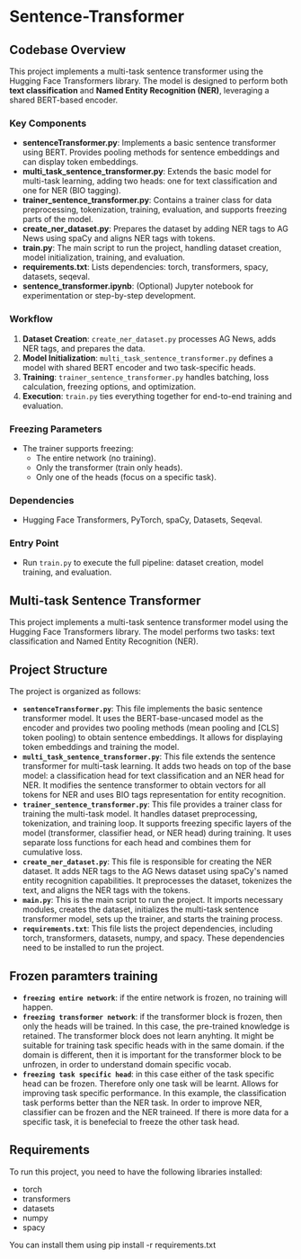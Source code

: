 # Sentence-Transformer

## Codebase Overview

This project implements a multi-task sentence transformer using the Hugging Face Transformers library. The model is designed to perform both **text classification** and **Named Entity Recognition (NER)**, leveraging a shared BERT-based encoder.

### Key Components

- **sentenceTransformer.py**: Implements a basic sentence transformer using BERT. Provides pooling methods for sentence embeddings and can display token embeddings.
- **multi_task_sentence_transformer.py**: Extends the basic model for multi-task learning, adding two heads: one for text classification and one for NER (BIO tagging).
- **trainer_sentence_transformer.py**: Contains a trainer class for data preprocessing, tokenization, training, evaluation, and supports freezing parts of the model.
- **create_ner_dataset.py**: Prepares the dataset by adding NER tags to AG News using spaCy and aligns NER tags with tokens.
- **train.py**: The main script to run the project, handling dataset creation, model initialization, training, and evaluation.
- **requirements.txt**: Lists dependencies: torch, transformers, spacy, datasets, seqeval.
- **sentence_transformer.ipynb**: (Optional) Jupyter notebook for experimentation or step-by-step development.

### Workflow

1. **Dataset Creation**: `create_ner_dataset.py` processes AG News, adds NER tags, and prepares the data.
2. **Model Initialization**: `multi_task_sentence_transformer.py` defines a model with shared BERT encoder and two task-specific heads.
3. **Training**: `trainer_sentence_transformer.py` handles batching, loss calculation, freezing options, and optimization.
4. **Execution**: `train.py` ties everything together for end-to-end training and evaluation.

### Freezing Parameters
- The trainer supports freezing:
  - The entire network (no training).
  - Only the transformer (train only heads).
  - Only one of the heads (focus on a specific task).

### Dependencies
- Hugging Face Transformers, PyTorch, spaCy, Datasets, Seqeval.

### Entry Point
- Run `train.py` to execute the full pipeline: dataset creation, model training, and evaluation.

## Multi-task Sentence Transformer

This project implements a multi-task sentence transformer model using the Hugging Face Transformers library. The model performs two tasks: text classification and Named Entity Recognition (NER).

## Project Structure

The project is organized as follows:

*   **`sentenceTransformer.py`**: This file implements the basic sentence transformer model. It uses the BERT-base-uncased model as the encoder and provides two pooling methods (mean pooling and [CLS] token pooling) to obtain sentence embeddings. It allows for displaying token embeddings and training the model.
*   **`multi_task_sentence_transformer.py`**: This file extends the sentence transformer for multi-task learning. It adds two heads on top of the base model: a classification head for text classification and an NER head for NER. It modifies the sentence transformer to obtain vectors for all tokens for NER and uses BIO tags representation for entity recognition.
*   **`trainer_sentence_transformer.py`**: This file provides a trainer class for training the multi-task model. It handles dataset preprocessing, tokenization, and training loop. It supports freezing specific layers of the model (transformer, classifier head, or NER head) during training. It uses separate loss functions for each head and combines them for cumulative loss.
*   **`create_ner_dataset.py`**: This file is responsible for creating the NER dataset. It adds NER tags to the AG News dataset using spaCy's named entity recognition capabilities. It preprocesses the dataset, tokenizes the text, and aligns the NER tags with the tokens.
*   **`main.py`**: This is the main script to run the project. It imports necessary modules, creates the dataset, initializes the multi-task sentence transformer model, sets up the trainer, and starts the training process.
*   **`requirements.txt`**: This file lists the project dependencies, including torch, transformers, datasets, numpy, and spacy. These dependencies need to be installed to run the project.

## Frozen paramters training

* **`freezing entire network`**: if the entire network is frozen, no training will happen.
* **`freezing transformer network`**: if the transformer block is frozen, then only the heads will be trained. In this case, the pre-trained knowledge is retained. The transformer block does not learn anyhting. It might be suitable for training task specific heads with in the same domain. if the domain is different, then it is important for the transformer block to be unfrozen, in order to understand domain specific vocab.
* **`freezing task specific head`**: in this case either of the task specific head can be frozen. Therefore only one task will be learnt. Allows for improving task specific performance. In this example, the classification task performs better than the NER task. In order to improve NER, classifier can be frozen and the NER traineed. If there is more data for a specific task, it is benefecial to freeze the other task head. 

## Requirements

To run this project, you need to have the following libraries installed:

*   torch
*   transformers
*   datasets
*   numpy
*   spacy

You can install them using pip install -r requirements.txt
